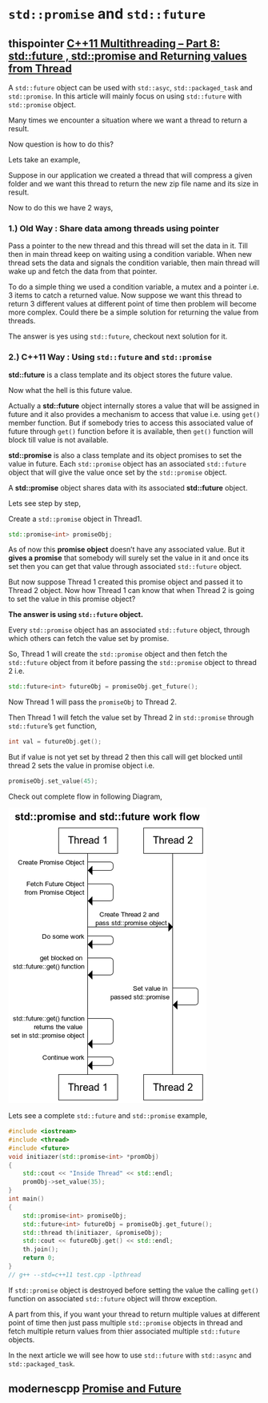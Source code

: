# `std::promise` and `std::future`  



## thispointer [C++11 Multithreading – Part 8: std::future , std::promise and Returning values from Thread](https://thispointer.com/c11-multithreading-part-8-stdfuture-stdpromise-and-returning-values-from-thread/)

A `std::future` object can be used with `std::asyc`, `std::packaged_task` and `std::promise`. In this article will mainly focus on using `std::future` with `std::promise` object.

Many times we encounter a situation where we want a thread to return a result.

Now question is how to do this?

Lets take an example,

Suppose in our application we created a thread that will compress a given folder and we want this thread to return the new zip file name and its size in result.

Now to do this we have 2 ways,

### 1.) Old Way : Share data among threads using pointer

Pass a pointer to the new thread and this thread will set the data in it. Till then in main thread keep on waiting using a condition variable. When new thread sets the data and signals the condition variable, then main thread will wake up and fetch the data from that pointer.

To do a simple thing we used a condition variable, a mutex and a pointer i.e. 3 items to catch a returned value.
Now suppose we want this thread to return 3 different values at different point of time then problem will become more complex. Could there be a simple solution for returning the value from threads.

The answer is yes using `std::future`, checkout next solution for it.

### 2.) C++11 Way : Using `std::future` and `std::promise`

**std::future** is a class template and its object stores the future value.

Now what the hell is this future value.

Actually a **std::future** object internally stores a value that will be assigned in future and it also provides a mechanism to access that value i.e. using `get()` member function. But if somebody tries to access this associated value of future through `get()` function before it is available, then `get()` function will block till value is not available.

**std::promise** is also a class template and its object promises to set the value in future. Each `std::promise` object has an associated `std::future` object that will give the value once set by the `std::promise` object.

A **std::promise** object shares data with its associated **std::future** object.

Lets see step by step,

Create a `std::promise` object in Thread1.

```C++
std::promise<int> promiseObj;
```

As of now this **promise object** doesn’t have any associated value. But it **gives a promise** that somebody will surely set the value in it and once its set then you can get that value through associated `std::future` object.

But now suppose Thread 1 created this promise object and passed it to Thread 2 object. Now how Thread 1 can know that when Thread 2 is going to set the value in this promise object?

**The answer is using `std::future` object.**

Every `std::promise` object has an associated `std::future` object, through which others can fetch the value set by promise.

So, Thread 1 will create the `std::promise` object and then fetch the `std::future` object from it before passing the `std::promise` object to thread 2 i.e.

```C++
std::future<int> futureObj = promiseObj.get_future();
```


Now Thread 1 will pass the `promiseObj` to Thread 2.

Then Thread 1 will fetch the value set by Thread 2 in `std::promise` through `std::future`’s `get` function,

```C++
int val = futureObj.get();
```

But if value is not yet set by thread 2 then this call will get blocked until thread 2 sets the value in promise object i.e.

```c++
promiseObj.set_value(45);
```

Check out complete flow in following Diagram,

![std::promise and std::future](./promise.png)



Lets see a complete `std::future` and `std::promise` example,

```C++
#include <iostream>
#include <thread>
#include <future>
void initiazer(std::promise<int> *promObj)
{
	std::cout << "Inside Thread" << std::endl;
	promObj->set_value(35);
}
int main()
{
	std::promise<int> promiseObj;
	std::future<int> futureObj = promiseObj.get_future();
	std::thread th(initiazer, &promiseObj);
	std::cout << futureObj.get() << std::endl;
	th.join();
	return 0;
}
// g++ --std=c++11 test.cpp -lpthread


```

If `std::promise` object is destroyed before setting the value the calling `get()` function on associated `std::future` object will throw exception.

A part from this, if you want your thread to return multiple values at different point of time then just pass multiple `std::promise` objects in thread and fetch multiple return values from thier associated multiple `std::future` objects.

In the next article we will see how to use `std::future` with `std::async` and `std::packaged_task`.

## modernescpp [Promise and Future](https://www.modernescpp.com/index.php/promise-and-future)